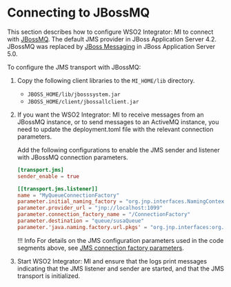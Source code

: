 # Connecting to JBossMQ

This section describes how to configure WSO2 Integrator: MI to connect with [JBossMQ](https://developer.jboss.org/docs/DOC-10525). The default JMS provider in JBoss Application Server 4.2. JBossMQ was replaced by [JBoss Messaging](http://www.jboss.org/jbossmessaging) in JBoss Application Server 5.0.

To configure the JMS transport with JBossMQ:

1.  Copy the following client libraries to the `MI_HOME/lib` directory.  
    -   `JBOSS_HOME/lib/jboss­system.jar`
    -   `JBOSS_HOME/client/jbossall­client.jar`

2.  If you want the WSO2 Integrator: MI to receive messages from an JBossMQ instance, or to send messages to an ActiveMQ instance, you need to update the deployment.toml file with the relevant connection parameters.

    Add the following configurations to enable the JMS sender and listener with JBossMQ connection parameters.
    
    ```toml
    [transport.jms]
    sender_enable = true
    
    [[transport.jms.listener]]
    name = "MyQueueConnectionFactory"
    parameter.initial_naming_factory = "org.jnp.interfaces.NamingContextFactory"
    parameter.provider_url = "jnp://localhost:1099"
    parameter.connection_factory_name = "/ConnectionFactory"
    parameter.destination = "queue/susaQueue"
    parameter.'java.naming.factory.url.pkgs' = "org.jnp.interfaces:org.jboss.naming"
    ```
    !!! Info
        For details on the JMS configuration parameters used in the code segments above, see [JMS connection factory parameters]({{base_path}}/reference/config-catalog-mi/#jms-transport-listener-non-blocking-mode).

4.  Start WSO2 Integrator: MI and ensure that the logs print messages indicating that the JMS listener and sender are started, and that the JMS transport is initialized.
